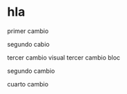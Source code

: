 # hla

primer cambio

segundo cabio

tercer cambio visual
tercer cambio bloc

segundo cambio

cuarto cambio
